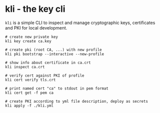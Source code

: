 # kli - the key cli
`kli` is a simple CLI to inspect and manage cryptographic keys, certificates and PKI for local development.

```shell script
# create new private key
kli key create ca.key

# create pki (root CA, ...) with new profile
kli pki bootstrap --interactive --new-profile

# show info about certificate in ca.crt
kli inspect ca.crt

# verify cert against PKI of profile
kli cert verify tls.crt

# print named cert "ca" to stdout in pem format
kli cert get -f pem ca

# create PKI according to yml file description, deploy as secrets
kli apply -f ./kli.yml
```